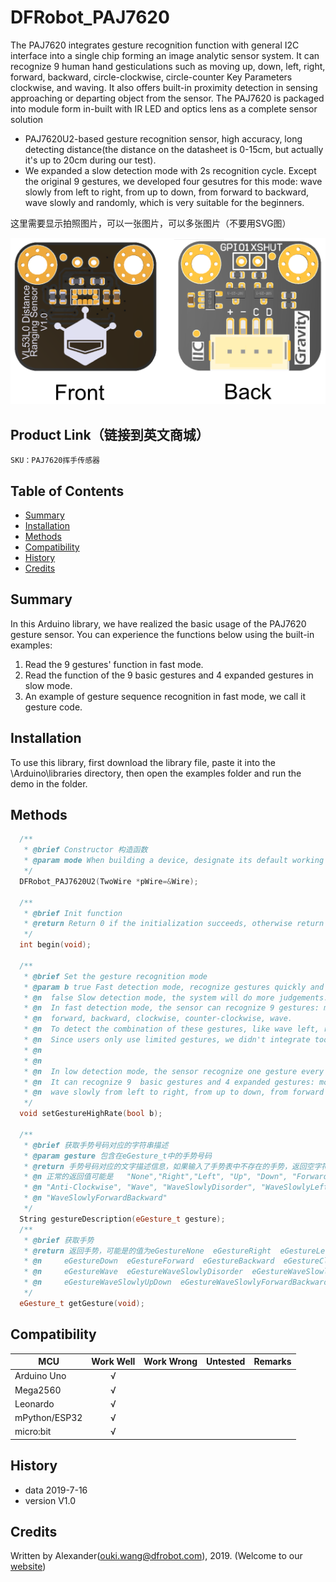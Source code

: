 # DFRobot_PAJ7620
The PAJ7620 integrates gesture recognition function with general I2C interface into a single chip forming an image analytic sensor system. It can recognize 9 human hand gesticulations such as moving up, down, left, right, forward, backward, circle-clockwise, circle-counter Key Parameters clockwise, and waving. It also offers built-in proximity detection in sensing approaching or departing object from the sensor. The PAJ7620 is packaged into module form in-built with IR LED and optics lens as a complete sensor solution<br>
* PAJ7620U2-based gesture recognition sensor, high accuracy, long detecting distance(the distance on the datasheet is 0-15cm, but actually it's up to 20cm during our test).
* We expanded a slow detection mode with 2s recognition cycle. Except the original 9 gestures, we developed four gesutres for this mode: wave slowly from left to right, from up to down, from forward to backward, wave slowly and randomly, which is very suitable for the beginners.  

这里需要显示拍照图片，可以一张图片，可以多张图片（不要用SVG图）

![正反面svg效果图](https://github.com/ouki-wang/DFRobot_Sensor/raw/master/resources/images/SEN0245svg1.png)


## Product Link（链接到英文商城）
    SKU：PAJ7620挥手传感器
   
## Table of Contents

* [Summary](#summary)
* [Installation](#installation)
* [Methods](#methods)
* [Compatibility](#compatibility)
* [History](#history)
* [Credits](#credits)

## Summary

In this Arduino library, we have realized the basic usage of the PAJ7620 gesture sensor. You can experience the functions below using the built-in examples: 
  1. Read the 9 gestures' function in fast mode. 
  2. Read the function of the 9 basic gestures and 4 expanded gestures in slow mode.
  3. An example of gesture sequence recognition in fast mode, we call it gesture code.

## Installation

To use this library, first download the library file, paste it into the \Arduino\libraries directory, then open the examples folder and run the demo in the folder.

## Methods

```C++
  /**
   * @brief Constructor 构造函数
   * @param mode When building a device, designate its default working mode. 构造设备时,可指定默认的工作模式
   */
  DFRobot_PAJ7620U2(TwoWire *pWire=&Wire);

  /**
   * @brief Init function
   * @return Return 0 if the initialization succeeds, otherwise return non-zero. 
   */
  int begin(void);

  /**
   * @brief Set the gesture recognition mode 
   * @param b true Fast detection mode, recognize gestures quickly and return 
   * @n  false Slow detection mode, the system will do more judgements. 
   * @n  In fast detection mode, the sensor can recognize 9 gestures: move left, right, up, down, 
   * @n  forward, backward, clockwise, counter-clockwise, wave.  
   * @n  To detect the combination of these gestures, like wave left, right and left quickly, users needs to design their own algorithms logic. 
   * @n  Since users only use limited gestures, we didn't integrate too much expanded gestures in the library. If necessary, you can complete the algorithm logic in the ino file by yourself.   
   * @n
   * @n
   * @n  In low detection mode, the sensor recognize one gesture every 2 seconds, and we integrated the expanded gestures inside the library, which is convenient for the beginners to use.  
   * @n  It can recognize 9  basic gestures and 4 expanded gestures: move left, right, up, down, forward, backward, clockwise, counter-clockwise, wave. 
   * @n  wave slowly from left to right, from up to down, from forward to backward, wave slowly and randomly
   */
  void setGestureHighRate(bool b);

  /**
   * @brief 获取手势号码对应的字符串描述
   * @param gesture 包含在eGesture_t中的手势号码
   * @return 手势号码对应的文字描述信息，如果输入了手势表中不存在的手势，返回空字符串
   * @n 正常的返回值可能是   "None","Right","Left", "Up", "Down", "Forward", "Backward", "Clockwise",
   * @n "Anti-Clockwise", "Wave", "WaveSlowlyDisorder", "WaveSlowlyLeftRight", "WaveSlowlyUpDown",
   * @n "WaveSlowlyForwardBackward"
   */
  String gestureDescription(eGesture_t gesture);
  /**
   * @brief 获取手势
   * @return 返回手势，可能是的值为eGestureNone  eGestureRight  eGestureLeft  eGestureUp  
   * @n     eGestureDown  eGestureForward  eGestureBackward  eGestureClockwise
   * @n     eGestureWave  eGestureWaveSlowlyDisorder  eGestureWaveSlowlyLeftRight  
   * @n     eGestureWaveSlowlyUpDown  eGestureWaveSlowlyForwardBackward
   */
  eGesture_t getGesture(void);
```

## Compatibility

MCU                | Work Well    | Work Wrong   | Untested    | Remarks
------------------ | :----------: | :----------: | :---------: | -----
Arduino Uno        |      √       |              |             | 
Mega2560        |      √       |              |             | 
Leonardo        |      √       |              |             | 
mPython/ESP32   |      √       |              |             | 
micro:bit        |      √       |              |             | 

## History

- data 2019-7-16
- version V1.0


## Credits

Written by Alexander(ouki.wang@dfrobot.com), 2019. (Welcome to our [website](https://www.dfrobot.com/))

